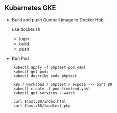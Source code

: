 
## Kubernetes GKE

* Build and push Gumball image to Docker Hub

	use docker.sh
	- login
	- build
	- push

* Run Pod

```
	kubectl apply -f phptest-pod.yaml
	kubectl get pods
	kubectl describe pods phptest

	k8s / workload / phptest / expose --> port 80
	kubectl create -f pod-frontend.yaml
	kubectl get services --watch

	curl $host:80/index.html
	curl $host:80/loadtest.php
```


